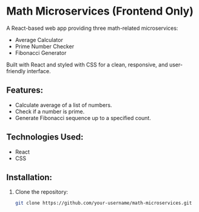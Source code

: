 # Math Microservices (Frontend Only)

A React-based web app providing three math-related microservices:
- Average Calculator
- Prime Number Checker
- Fibonacci Generator

Built with React and styled with CSS for a clean, responsive, and user-friendly interface.

## Features:
- Calculate average of a list of numbers.
- Check if a number is prime.
- Generate Fibonacci sequence up to a specified count.

## Technologies Used:
- React
- CSS

## Installation:
1. Clone the repository:
   ```bash
   git clone https://github.com/your-username/math-microservices.git


